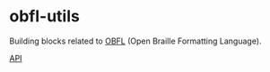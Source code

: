obfl-utils
==========

Building blocks related to [OBFL][] (Open Braille Formatting Language).

[API](src/main)


[OBFL]: http://code.google.com/p/obfl

